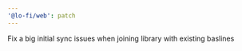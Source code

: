 ```yaml
---
'@lo-fi/web': patch
---
```


Fix a big initial sync issues when joining library with existing baslines
